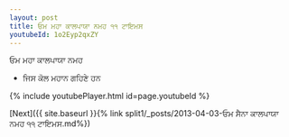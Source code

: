 ```yaml
---
layout: post
title: ਓਮ ਮਹਾ ਕਾਲਪਾਯਾ ਨਮਹ ੧੧ ਟਾਇਮਸ
youtubeId: 1o2Eyp2qxZY
---
```

 
 
 ਓਮ ਮਹਾ ਕਾਲਪਾਯਾ ਨਮਹ  
 
 -  ਜਿਸ ਕੋਲ ਮਹਾਨ ਗਹਿਣੇ ਹਨ 
 
  
 
  
 
 
 
 
 
 


{% include youtubePlayer.html id=page.youtubeId %}
 
[Next]({{ site.baseurl }}{% link  split1/_posts/2013-04-03-ਓਮ ਸੈਨਾ ਕਾਲਪਾਯਾ ਨਮਹ ੧੧ ਟਾਇਮਸ.md%})
 
